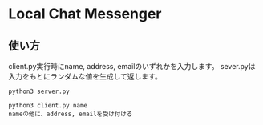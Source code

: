 # Local Chat Messenger

## 使い方
client.py実行時にname, address, emailのいずれかを入力します。
sever.pyは入力をもとにランダムな値を生成して返します。

```
python3 server.py
```

```
python3 client.py name
nameの他に、address, emailを受け付ける
```
